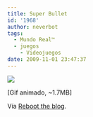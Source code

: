 ```yaml
---
title: Super Bullet
id: '1968'
author: neverbot
tags:
  - Mundo Real™
  - juegos
    - Videojuegos
date: 2009-11-01 23:47:37
---
```


[![](./089.gif)](http://blog.swas.es/post/201056231/super-bullet)

\[Gif animado, ~1.7MB\]

Vía [Reboot the blog](http://blog.swas.es/post/201056231/super-bullet).